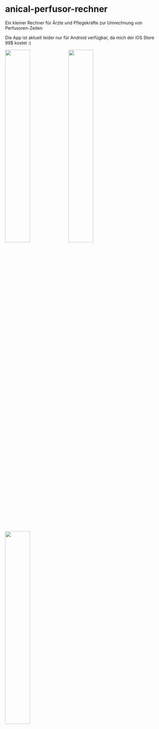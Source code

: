 # anical-perfusor-rechner
 
Ein kleiner Rechner für Ärzte und Pflegekräfte zur Umrechnung von Perfusoren-Zeiten

Die App ist aktuell leider nur für Android verfügbar, da mich der iOS Store 99$ kostet :)


<p float="left">
<img src="https://user-images.githubusercontent.com/16035948/182111892-a6f41a17-25d4-43a6-99b3-f97fa1323a8c.png"  width=40% height=40%>
<img src="https://user-images.githubusercontent.com/16035948/182111898-bb2c623d-cb69-4de9-8f60-635283ab7d96.png"  width=40% height=40%>
<img src="https://user-images.githubusercontent.com/16035948/182111900-3837a032-f6e9-4d4f-903c-744fbd888b02.png"  width=40% height=40%>
</p>
